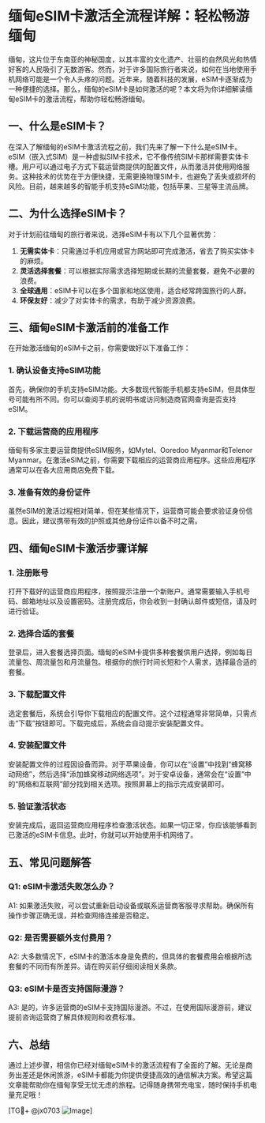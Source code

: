 # 缅甸eSIM卡激活全流程详解：轻松畅游缅甸

缅甸，这片位于东南亚的神秘国度，以其丰富的文化遗产、壮丽的自然风光和热情好客的人民吸引了无数游客。然而，对于许多国际旅行者来说，如何在当地使用手机网络可能是一个令人头疼的问题。近年来，随着科技的发展，eSIM卡逐渐成为一种便捷的选择。那么，缅甸的eSIM卡是如何激活的呢？本文将为你详细解读缅甸eSIM卡的激活流程，帮助你轻松畅游缅甸。

## 一、什么是eSIM卡？

在深入了解缅甸的eSIM卡激活流程之前，我们先来了解一下什么是eSIM卡。eSIM（嵌入式SIM）是一种虚拟SIM卡技术，它不像传统SIM卡那样需要实体卡槽。用户可以通过电子方式下载运营商提供的配置文件，从而激活并使用网络服务。这种技术的优势在于方便快捷，无需更换物理SIM卡，也避免了丢失或损坏的风险。目前，越来越多的智能手机支持eSIM功能，包括苹果、三星等主流品牌。

## 二、为什么选择eSIM卡？

对于计划前往缅甸的旅行者来说，选择eSIM卡有以下几个显著优势：

1. **无需实体卡**：只需通过手机应用或官方网站即可完成激活，省去了购买实体卡的麻烦。
2. **灵活选择套餐**：可以根据实际需求选择短期或长期的流量套餐，避免不必要的浪费。
3. **全球通用**：eSIM卡可以在多个国家和地区使用，适合经常跨国旅行的人群。
4. **环保友好**：减少了对实体卡的需求，有助于减少资源浪费。

## 三、缅甸eSIM卡激活前的准备工作

在开始激活缅甸的eSIM卡之前，你需要做好以下准备工作：

### 1. 确认设备支持eSIM功能

首先，确保你的手机支持eSIM功能。大多数现代智能手机都支持eSIM，但具体型号可能有所不同。你可以查阅手机的说明书或访问制造商官网查询是否支持eSIM。

### 2. 下载运营商的应用程序

缅甸有多家主要运营商提供eSIM服务，如Mytel、Ooredoo Myanmar和Telenor Myanmar。在激活eSIM之前，你需要下载相应的运营商应用程序。这些应用程序通常可以在各大应用商店免费下载。

### 3. 准备有效的身份证件

虽然eSIM的激活过程相对简单，但在某些情况下，运营商可能会要求验证身份信息。因此，建议携带有效的护照或其他身份证件以备不时之需。

## 四、缅甸eSIM卡激活步骤详解

### 1. 注册账号

打开下载好的运营商应用程序，按照提示注册一个新账户。通常需要输入手机号码、邮箱地址以及设置密码。注册完成后，你会收到一封确认邮件或短信，请及时进行验证。

### 2. 选择合适的套餐

登录后，进入套餐选择页面。缅甸的eSIM卡提供多种套餐供用户选择，例如每日流量包、周流量包和月流量包。根据你的旅行时间长短和个人需求，选择最合适的套餐。

### 3. 下载配置文件

选定套餐后，系统会引导你下载相应的配置文件。这个过程通常非常简单，只需点击“下载”按钮即可。下载完成后，系统会自动提示安装配置文件。

### 4. 安装配置文件

安装配置文件的过程因设备而异。对于苹果设备，你可以在“设置”中找到“蜂窝移动网络”，然后选择“添加蜂窝移动网络选项”。对于安卓设备，通常会在“设置”中的“网络和互联网”部分找到相关选项。按照屏幕上的指示完成安装即可。

### 5. 验证激活状态

安装完成后，返回运营商应用程序检查激活状态。如果一切正常，你应该能够看到已激活的eSIM卡信息。此时，你就可以开始使用手机网络了。

## 五、常见问题解答

### Q1: eSIM卡激活失败怎么办？

A1: 如果激活失败，可以尝试重新启动设备或联系运营商客服寻求帮助。确保所有操作步骤正确无误，并检查网络连接是否稳定。

### Q2: 是否需要额外支付费用？

A2: 大多数情况下，eSIM卡的激活本身是免费的，但具体的套餐费用会根据所选套餐的不同而有所差异。请在购买前仔细阅读相关条款。

### Q3: eSIM卡是否支持国际漫游？

A3: 是的，许多运营商的eSIM卡支持国际漫游。不过，在使用国际漫游前，建议提前咨询运营商了解具体规则和收费标准。

## 六、总结

通过上述步骤，相信你已经对缅甸eSIM卡的激活流程有了全面的了解。无论是商务出差还是休闲旅游，eSIM卡都能为你提供便捷高效的通信解决方案。希望这篇文章能帮助你在缅甸享受无忧无虑的旅程。记得随身携带充电宝，随时保持手机电量充足哦！

[TG💪+ @jx0703 ![Image](https://github.com/user-attachments/assets/dbca1d08-cadb-493c-b0ec-ad6f7a83f270)]